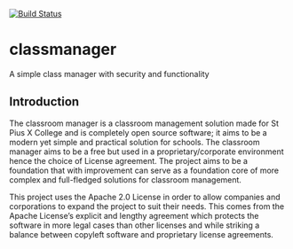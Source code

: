 [![Build Status](https://travis-ci.org/emendozaspx/classmanager.svg?branch=develop)](https://travis-ci.org/emendozaspx/classmanager)
# classmanager
A simple class manager with security and functionality

## Introduction
The classroom manager is a classroom management solution made for St Pius X College and is completely open source 
software; it aims to be a modern yet simple and practical solution for schools. The classroom manager aims to be a free 
but used in a proprietary/corporate environment hence the choice of License agreement. The project aims to be a 
foundation that with improvement can serve as a foundation core of more complex and full-fledged solutions for classroom 
management.

This project uses the Apache 2.0 License in order to allow companies and corporations to expand the project to suit 
their needs. This comes from the Apache License’s explicit and lengthy agreement which protects the software in more 
legal cases than other licenses and while striking a balance between copyleft software and proprietary license agreements.

